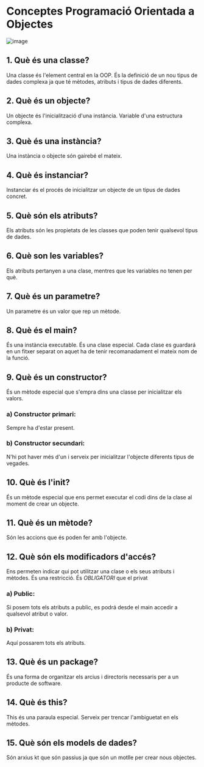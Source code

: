# Conceptes Programació Orientada a Objectes
![image](https://github.com/ulisescastell/CONCEPTES-POO/assets/149115239/008181f7-ce87-4f70-814f-5e24f564191a)

## 1. Què és una classe?

Una classe és l'element central en la OOP. És la definició de un nou tipus de dades complexa ja que té mètodes, atributs i tipus de dades diferents.

## 2. Què és un objecte?

Un objecte és l'inicialització d'una instància. Variable d'una estructura complexa.

## 3. Què és una instància?

Una instància o objecte són gairebé el mateix.  

## 4. Què és instanciar?

Instanciar és el procés de inicialitzar un objecte de un tipus de dades concret.

## 5. Què són els atributs?

Els atributs són les propietats de les classes que poden tenir qualsevol tipus de dades.

## 6. Què son les variables?

Els atributs pertanyen a una clase, mentres que les variables no tenen per què.

## 7. Què és un parametre?

Un parametre és un valor que rep un mètode.

## 8. Què és el main?

És una instància executable. És una clase especial. Cada clase es guardará en un fitxer separat on aquet ha de tenir recomanadament el mateix nom de la funció.

## 9. Què és un constructor?

És un mètode especial que s'empra dins una classe per inicialitzar els valors.

### a) Constructor primari:
	
 Sempre ha d'estar present.
	
### b) Constructor secundari:
	
N'hi pot haver més d'un i serveix per inicialitzar l'objecte diferents tipus de vegades.
	
## 10. Què és l'init?

És un mètode especial que ens permet executar el codi dins de la clase al moment de crear un objecte.

## 11. Què és un mètode?

Són les accions que és poden fer amb l'objecte.

## 12. Què són els modificadors d'accés?

Ens permeten indicar qui pot utilitzar una clase o els seus atributs i mètodes. És una restricció. És *OBLIGATORI* que el privat 

### a) Public:
	
Si posem tots els atributs a public, es podrá desde el main accedir a qualsevol atribut o valor. 
	
### b) Privat:
	
Aquí possarem tots els atributs.
	
## 13. Què és un package?

És una forma de organitzar els arcius i directoris necessaris per a un producte de software.

## 14. Què és this?

This és una paraula especial. Serveix per trencar l'ambiguetat en els mètodes.

## 15. Què són els models de dades?

Són arxius kt que són passius ja que són un motlle per crear nous objectes.


